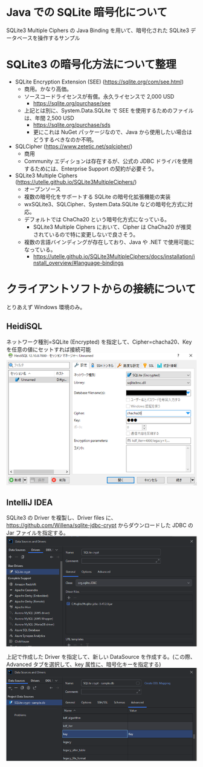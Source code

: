 # Java での SQLite 暗号化について
SQLite3 Multiple Ciphers の Java Binding を用いて、暗号化された SQLite3 データベースを操作するサンプル

# SQLite3 の暗号化方法について整理
- SQLite Encryption Extension (SEE) (https://sqlite.org/com/see.html)
  - 商用。かなり高価。
  - ソースコードライセンスが有償。永久ライセンスで 2,000 USD
    - https://sqlite.org/purchase/see
  - 上記とは別に、System.Data.SQLite で SEE を使用するためのファイルは、年間 2,500 USD
    - https://sqlite.org/purchase/sds
    - 更にこれは NuGet パッケージなので、Java から使用したい場合はどうするべきなのか不明。
- SQLCipher (https://www.zetetic.net/sqlcipher/)
  - 商用
  - Community エディションは存在するが、公式の JDBC ドライバを使用するためには、Enterprise Support の契約が必要そう。
- SQLite3 Multiple Ciphers (https://utelle.github.io/SQLite3MultipleCiphers/)
  - オープンソース
  - 複数の暗号化をサポートする SQLite の暗号化拡張機能の実装
  - wxSQLite3、SQLCipher、System.Data.SQLite などの暗号化方式に対応。
  - デフォルトでは ChaCha20 という暗号化方式になっている。
    - SQLite3 Multiple Ciphers において、Cipher は ChaCha20 が推奨されているので特に変更しないで良さそう。
  - 複数の言語バインディングが存在しており、Java や .NET で使用可能になっている。
    - https://utelle.github.io/SQLite3MultipleCiphers/docs/installation/install_overview/#language-bindings

# クライアントソフトからの接続について
とりあえず Windows 環境のみ。

## HeidiSQL
ネットワーク種別=SQLite (Encrypted) を指定して、Cipher=chacha20、Keyを任意の値にセットすれば接続可能
![HeidiSQL](./images/heidisql.png)

## IntelliJ IDEA
SQLite3 の Driver を複製し、Driver files に、https://github.com/Willena/sqlite-jdbc-crypt からダウンロードした JDBC の Jar ファイルを指定する。  
![IntelliJIDEA01](./images/intellij_01.png)

上記で作成した Driver を指定して、新しい DataSource を作成する。(この際、Advanced タブを選択して、key 属性に、暗号化キーを指定する)
![IntelliJIDEA023](./images/intellij_02.png)
